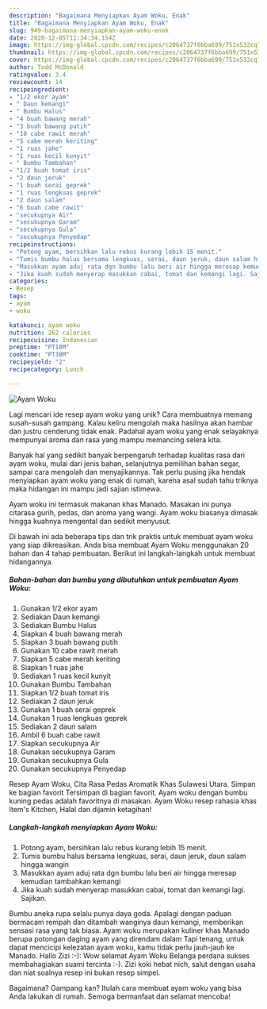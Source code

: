 ```yaml
---
description: "Bagaimana Menyiapkan Ayam Woku, Enak"
title: "Bagaimana Menyiapkan Ayam Woku, Enak"
slug: 949-bagaimana-menyiapkan-ayam-woku-enak
date: 2020-12-05T11:34:34.154Z
image: https://img-global.cpcdn.com/recipes/c2064737f6bba699/751x532cq70/ayam-woku-foto-resep-utama.jpg
thumbnail: https://img-global.cpcdn.com/recipes/c2064737f6bba699/751x532cq70/ayam-woku-foto-resep-utama.jpg
cover: https://img-global.cpcdn.com/recipes/c2064737f6bba699/751x532cq70/ayam-woku-foto-resep-utama.jpg
author: Todd McDonald
ratingvalue: 3.4
reviewcount: 14
recipeingredient:
- "1/2 ekor ayam"
- " Daun kemangi"
- " Bumbu Halus"
- "4 buah bawang merah"
- "3 buah bawang putih"
- "10 cabe rawit merah"
- "5 cabe merah keriting"
- "1 ruas jahe"
- "1 ruas kecil kunyit"
- " Bumbu Tambahan"
- "1/2 buah tomat iris"
- "2 daun jeruk"
- "1 buah serai geprek"
- "1 ruas lengkuas geprek"
- "2 daun salam"
- "6 buah cabe rawit"
- "secukupnya Air"
- "secukupnya Garam"
- "secukupnya Gula"
- "secukupnya Penyedap"
recipeinstructions:
- "Potong ayam, bersihkan lalu rebus kurang lebih 15 menit."
- "Tumis bumbu halus bersama lengkuas, serai, daun jeruk, daun salam hingga wangin"
- "Masukkan ayam aduj rata dgn bumbu lalu beri air hingga meresap kemudian tambahkan kemangi"
- "Jika kuah sudah menyerap masukkan cabai, tomat dan kemangi lagi. Sajikan."
categories:
- Resep
tags:
- ayam
- woku

katakunci: ayam woku 
nutrition: 262 calories
recipecuisine: Indonesian
preptime: "PT18M"
cooktime: "PT38M"
recipeyield: "2"
recipecategory: Lunch

---
```



![Ayam Woku](https://img-global.cpcdn.com/recipes/c2064737f6bba699/751x532cq70/ayam-woku-foto-resep-utama.jpg)

Lagi mencari ide resep ayam woku yang unik? Cara membuatnya memang susah-susah gampang. Kalau keliru mengolah maka hasilnya akan hambar dan justru cenderung tidak enak. Padahal ayam woku yang enak selayaknya mempunyai aroma dan rasa yang mampu memancing selera kita.

Banyak hal yang sedikit banyak berpengaruh terhadap kualitas rasa dari ayam woku, mulai dari jenis bahan, selanjutnya pemilihan bahan segar, sampai cara mengolah dan menyajikannya. Tak perlu pusing jika hendak menyiapkan ayam woku yang enak di rumah, karena asal sudah tahu triknya maka hidangan ini mampu jadi sajian istimewa.

Ayam woku ini termasuk makanan khas Manado. Masakan ini punya citarasa gurih, pedas, dan aroma yang wangi. Ayam woku biasanya dimasak hingga kuahnya mengental dan sedikit menyusut.


Di bawah ini ada beberapa tips dan trik praktis untuk membuat ayam woku yang siap dikreasikan. Anda bisa membuat Ayam Woku menggunakan 20 bahan dan 4 tahap pembuatan. Berikut ini langkah-langkah untuk membuat hidangannya.

<!--inarticleads1-->

##### Bahan-bahan dan bumbu yang dibutuhkan untuk pembuatan Ayam Woku:

1. Gunakan 1/2 ekor ayam
1. Sediakan  Daun kemangi
1. Sediakan  Bumbu Halus
1. Siapkan 4 buah bawang merah
1. Siapkan 3 buah bawang putih
1. Gunakan 10 cabe rawit merah
1. Siapkan 5 cabe merah keriting
1. Siapkan 1 ruas jahe
1. Sediakan 1 ruas kecil kunyit
1. Gunakan  Bumbu Tambahan
1. Siapkan 1/2 buah tomat iris
1. Sediakan 2 daun jeruk
1. Gunakan 1 buah serai geprek
1. Gunakan 1 ruas lengkuas geprek
1. Sediakan 2 daun salam
1. Ambil 6 buah cabe rawit
1. Siapkan secukupnya Air
1. Gunakan secukupnya Garam
1. Gunakan secukupnya Gula
1. Gunakan secukupnya Penyedap


Resep Ayam Woku, Cita Rasa Pedas Aromatik Khas Sulawesi Utara. Simpan ke bagian favorit Tersimpan di bagian favorit. Ayam woku dengan bumbu kuning pedas adalah favoritnya di masakan. Ayam Woku resep rahasia khas Item&#39;s Kitchen, Halal dan dijamin ketagihan! 

<!--inarticleads2-->

##### Langkah-langkah menyiapkan Ayam Woku:

1. Potong ayam, bersihkan lalu rebus kurang lebih 15 menit.
1. Tumis bumbu halus bersama lengkuas, serai, daun jeruk, daun salam hingga wangin
1. Masukkan ayam aduj rata dgn bumbu lalu beri air hingga meresap kemudian tambahkan kemangi
1. Jika kuah sudah menyerap masukkan cabai, tomat dan kemangi lagi. Sajikan.


Bumbu aneka rupa selalu punya daya goda. Apalagi dengan paduan bermacam rempah dan ditambah wanginya daun kemangi, memberikan sensasi rasa yang tak biasa. Ayam woku merupakan kuliner khas Manado berupa potongan daging ayam yang direndam dalam Tapi tenang, untuk dapat mencicipi kelezatan ayam woku, kamu tidak perlu jauh-jauh ke Manado. Hallo Zizi :-): Wow selamat Ayam Woku Belanga perdana sukses membahagiakan suami tercinta :-). Zizi koki hebat nich, salut dengan usaha dan niat soalnya resep ini bukan resep simpel. 

Bagaimana? Gampang kan? Itulah cara membuat ayam woku yang bisa Anda lakukan di rumah. Semoga bermanfaat dan selamat mencoba!
